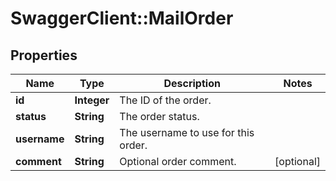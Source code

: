 # SwaggerClient::MailOrder

## Properties
Name | Type | Description | Notes
------------ | ------------- | ------------- | -------------
**id** | **Integer** | The ID of the order. | 
**status** | **String** | The order status. | 
**username** | **String** | The username to use for this order. | 
**comment** | **String** | Optional order comment. | [optional] 

